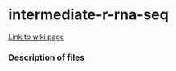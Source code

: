 # intermediate-r-rna-seq
[Link to wiki page](https://github.com/gladstone-institutes/Bioinformatics-Workshops/wiki/Intermediate-RNA-Seq-Analysis-Using-R)

### Description of files
